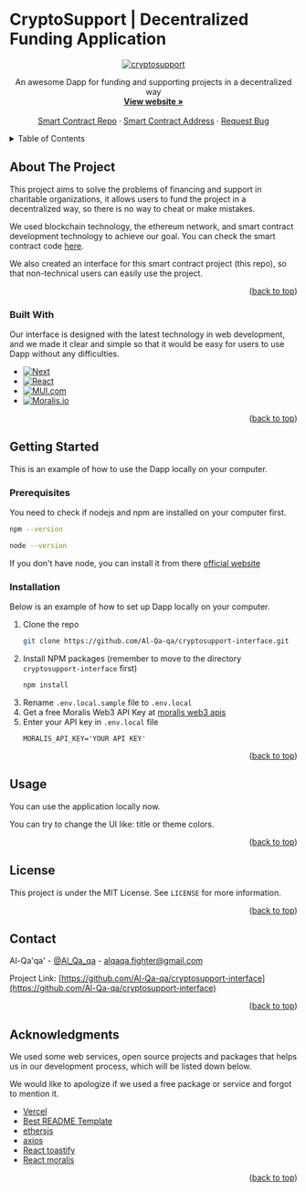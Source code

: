 <!-- Improved compatibility of back to top link: See: https://github.com/othneildrew/Best-README-Template/pull/73 -->
<a name="readme-top"></a>

<!-- PROJECT SHIELDS -->
<!--
*** I'm using markdown "reference style" links for readability.
*** Reference links are enclosed in brackets [ ] instead of parentheses ( ).
*** See the bottom of this document for the declaration of the reference variables
*** for contributors-url, forks-url, etc. This is an optional, concise syntax you may use.
*** https://www.markdownguide.org/basic-syntax/#reference-style-links
-->


<!-- PROJECT LOGO -->
<h1>CryptoSupport | Decentralized Funding Application</h1>
<div align="center">
  <a href="https://cryptosupport-interface.vercel.app/">
    <img src="https://i.ibb.co/swmxWwP/frame.png" alt="cryptosupport">
  </a>

  <p align="center">
    An awesome Dapp for funding and supporting projects in a decentralized way 
    <br />
    <a href="https://cryptosupport-interface.vercel.app/"><strong>View website »</strong></a>
    <br />
    <br />
    <a href="https://github.com/Al-Qa-qa/cryptosupport">Smart Contract Repo</a>
    ·
    <a href="https://sepolia.etherscan.io/address/0x0faf013d30fc3704f1ecc7ad20b41722a844e4cf">Smart Contract Address</a>
    ·
    <a href="https://github.com/Al-Qa-qa/cryptosupport-interface/issues">Request Bug</a>
  </p>
</div>



<!-- TABLE OF CONTENTS -->
<details>
  <summary>Table of Contents</summary>
  <ol>
    <li>
      <a href="#about-the-project">About The Project</a>
      <ul>
        <li><a href="#built-with">Built With</a></li>
      </ul>
    </li>
    <li>
      <a href="#getting-started">Getting Started</a>
      <ul>
        <li><a href="#prerequisites">Prerequisites</a></li>
        <li><a href="#installation">Installation</a></li>
      </ul>
    </li>
    <li><a href="#usage">Usage</a></li>
    <li><a href="#license">License</a></li>
    <li><a href="#contact">Contact</a></li>
    <li><a href="#acknowledgments">Acknowledgments</a></li>
  </ol>
</details>

<!-- ABOUT THE PROJECT -->

## About The Project

This project aims to solve the problems of financing and support in charitable organizations, it allows users to fund the project in a decentralized way, so there is no way to cheat or make mistakes.

We used blockchain technology, the ethereum network, and smart contract development technology to achieve our goal. You can check the smart contract code [here](https://github.com/Al-Qa-qa/cryptosupport).

We also created an interface for this smart contract project (this repo), so that non-technical users can easily use the project.

<p align="right">(<a href="#readme-top">back to top</a>)</p>



### Built With

Our interface is designed with the latest technology in web development, and we made it clear and simple so that it would be easy for users to use Dapp without any difficulties.

* [![Next][Next.js]][Next-url]
* [![React][React.js]][React-url]
* [![MUI.com][MUI]][MUI-url]
* [![Moralis.io][Moralis]][Moralis-url]


<p align="right">(<a href="#readme-top">back to top</a>)</p>

<!-- GETTING STARTED -->
## Getting Started

This is an example of how to use the Dapp locally on your computer.

### Prerequisites

You need to check if nodejs and npm are installed on your computer first.

```sh
npm --version
```

```sh
node --version
```

If you don't have node, you can install it from there [official website](https://nodejs.org/en)


### Installation

Below is an example of how to set up Dapp locally on your computer.

1. Clone the repo
   ```sh
   git clone https://github.com/Al-Qa-qa/cryptosupport-interface.git
   ```
2. Install NPM packages (remember to move to the directory `cryptosupport-interface` first)
   ```sh
   npm install
   ```
3. Rename `.env.local.sample` file to `.env.local`
4. Get a free Moralis Web3 API Key at [moralis web3 apis](https://admin.moralis.io/web3apis)
5. Enter your API key in `.env.local` file
   ```env
   MORALIS_API_KEY='YOUR API KEY'
   ```

<p align="right">(<a href="#readme-top">back to top</a>)</p>



<!-- USAGE EXAMPLES -->
## Usage

You can use the application locally now.

You can try to change the UI like: title or theme colors.

<p align="right">(<a href="#readme-top">back to top</a>)</p>

<!-- LICENSE -->
## License

This project is under the MIT License. See `LICENSE` for more information.

<p align="right">(<a href="#readme-top">back to top</a>)</p>


<!-- CONTACT -->
## Contact

Al-Qa'qa' - [@Al_Qa_qa](https://twitter.com/Al_Qa_qa) - alqaqa.fighter@gmail.com

Project Link: [https://github.com/Al-Qa-qa/cryptosupport-interface](https://github.com/Al-Qa-qa/cryptosupport-interface)

<p align="right">(<a href="#readme-top">back to top</a>)</p>


<!-- ACKNOWLEDGMENTS -->
## Acknowledgments

We used some web services, open source projects and packages that helps us in our development process, which will be listed down below.

We would like to apologize if we used a free package or service and forgot to mention it.

* [Vercel](https://vercel.com/)
* [Best README Template](https://github.com/othneildrew/Best-README-Template)
* [ethersjs](https://ethers.org/)
* [axios](https://www.axios.com/)
* [React toastify](https://fkhadra.github.io/react-toastify/introduction/)
* [React moralis](https://github.com/MoralisWeb3/react-moralis)

<p align="right">(<a href="#readme-top">back to top</a>)</p>



<!-- MARKDOWN LINKS & IMAGES -->
<!-- https://www.markdownguide.org/basic-syntax/#reference-style-links -->
[contributors-shield]: https://img.shields.io/github/contributors/othneildrew/Best-README-Template.svg?style=for-the-badge
[contributors-url]: https://github.com/othneildrew/Best-README-Template/graphs/contributors
[forks-shield]: https://img.shields.io/github/forks/othneildrew/Best-README-Template.svg?style=for-the-badge
[forks-url]: https://github.com/othneildrew/Best-README-Template/network/members
[stars-shield]: https://img.shields.io/github/stars/othneildrew/Best-README-Template.svg?style=for-the-badge
[stars-url]: https://github.com/othneildrew/Best-README-Template/stargazers
[issues-shield]: https://img.shields.io/github/issues/othneildrew/Best-README-Template.svg?style=for-the-badge
[issues-url]: https://github.com/othneildrew/Best-README-Template/issues
[license-shield]: https://img.shields.io/github/license/othneildrew/Best-README-Template.svg?style=for-the-badge
[license-url]: https://github.com/othneildrew/Best-README-Template/blob/master/LICENSE.txt
[linkedin-shield]: https://img.shields.io/badge/-LinkedIn-black.svg?style=for-the-badge&logo=linkedin&colorB=555
[linkedin-url]: https://linkedin.com/in/othneildrew
[product-screenshot]: images/screenshot.png
[Next.js]: https://img.shields.io/badge/next.js-000000?style=for-the-badge&logo=nextdotjs&logoColor=white
[Next-url]: https://nextjs.org/
[React.js]: https://img.shields.io/badge/React-20232A?style=for-the-badge&logo=react&logoColor=61DAFB
[React-url]: https://reactjs.org/
[MUI]: https://img.shields.io/badge/mui-007FFF?style=for-the-badge&logo=mui&logoColor=white
[MUI-url]: https://mui.com/
[Moralis]: https://img.shields.io/badge/moralis-02d1ae?style=for-the-badge&logo=moralis&logoColor=white
[Moralis-url]: https://moralis.io/
